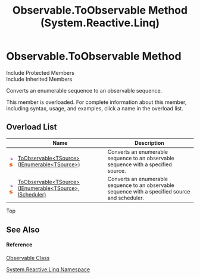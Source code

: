 ﻿---
title: Observable.ToObservable Method  (System.Reactive.Linq)
TOCTitle: ToObservable Method
ms:assetid: Overload:System.Reactive.Linq.Observable.ToObservable
ms:mtpsurl: https://msdn.microsoft.com/en-us/library/system.reactive.linq.observable.toobservable(v=VS.103)
ms:contentKeyID: 36069052
ms.date: 06/28/2011
mtps_version: v=VS.103
f1_keywords:
- System.Reactive.Linq.Observable.ToObservable
- System.Reactive.Linq.Observable.ToObservable``1
dev_langs:
- CSharp
- JScript
- VB
- FSharp
---

# Observable.ToObservable Method

Include Protected Members  
Include Inherited Members  

Converts an enumerable sequence to an observable sequence.

This member is overloaded. For complete information about this member, including syntax, usage, and examples, click a name in the overload list.

## Overload List

<table>
<thead>
<tr class="header">
<th> </th>
<th>Name</th>
<th>Description</th>
</tr>
</thead>
<tbody>
<tr class="odd">
<td><img src="images\Hh303103.pubmethod(en-us,VS.103).gif" title="Public method" alt="Public method" /><img src="images\Hh244319.static(en-us,VS.103).gif" title="Static member" alt="Static member" /></td>
<td><a href="https://msdn.microsoft.com/en-us/library/m:system.reactive.linq.observable.toobservable%60%601(system.collections.generic.ienumerable%7b%60%600%7d)(v=VS.103)">ToObservable&lt;TSource&gt;(IEnumerable&lt;TSource&gt;)</a></td>
<td>Converts an enumerable sequence to an observable sequence with a specified source.</td>
</tr>
<tr class="even">
<td><img src="images\Hh303103.pubmethod(en-us,VS.103).gif" title="Public method" alt="Public method" /><img src="images\Hh244319.static(en-us,VS.103).gif" title="Static member" alt="Static member" /></td>
<td><a href="https://msdn.microsoft.com/en-us/library/m:system.reactive.linq.observable.toobservable%60%601(system.collections.generic.ienumerable%7b%60%600%7d%2csystem.reactive.concurrency.ischeduler)(v=VS.103)">ToObservable&lt;TSource&gt;(IEnumerable&lt;TSource&gt;, IScheduler)</a></td>
<td>Converts an enumerable sequence to an observable sequence with a specified source and scheduler.</td>
</tr>
</tbody>
</table>

Top

## See Also

#### Reference

[Observable Class](hh244252\(v=vs.103\).md)

[System.Reactive.Linq Namespace](hh211929\(v=vs.103\).md)

